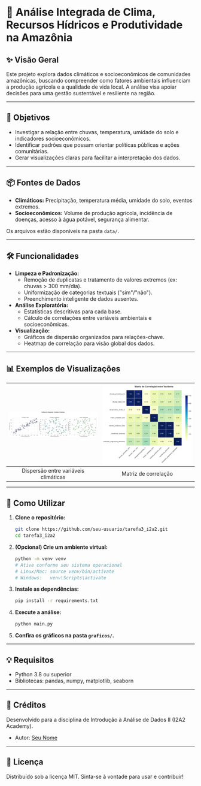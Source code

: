 # 🌳 Análise Integrada de Clima, Recursos Hídricos e Produtividade na Amazônia

## ✨ Visão Geral
Este projeto explora dados climáticos e socioeconômicos de comunidades amazônicas, buscando compreender como fatores ambientais influenciam a produção agrícola e a qualidade de vida local. A análise visa apoiar decisões para uma gestão sustentável e resiliente na região.

---

## 🎯 Objetivos
- Investigar a relação entre chuvas, temperatura, umidade do solo e indicadores socioeconômicos.
- Identificar padrões que possam orientar políticas públicas e ações comunitárias.
- Gerar visualizações claras para facilitar a interpretação dos dados.

---

## 📦 Fontes de Dados
- **Climáticos:** Precipitação, temperatura média, umidade do solo, eventos extremos.
- **Socioeconômicos:** Volume de produção agrícola, incidência de doenças, acesso à água potável, segurança alimentar.

Os arquivos estão disponíveis na pasta `data/`.

---

## 🛠️ Funcionalidades
- **Limpeza e Padronização:**
  - Remoção de duplicatas e tratamento de valores extremos (ex: chuvas > 300 mm/dia).
  - Uniformização de categorias textuais ("sim"/"não").
  - Preenchimento inteligente de dados ausentes.
- **Análise Exploratória:**
  - Estatísticas descritivas para cada base.
  - Cálculo de correlações entre variáveis ambientais e socioeconômicas.
- **Visualização:**
  - Gráficos de dispersão organizados para relações-chave.
  - Heatmap de correlação para visão global dos dados.

---

## 📊 Exemplos de Visualizações
| ![Dispersão](graficos/disp_clima.png) | ![Heatmap](graficos/heatmap.png) |
|:-------------------------------------:|:-------------------------------:|
| Dispersão entre variáveis climáticas  | Matriz de correlação            |

---

## 🚀 Como Utilizar
1. **Clone o repositório:**
   ```bash
   git clone https://github.com/seu-usuario/tarefa3_i2a2.git
   cd tarefa3_i2a2
   ```
2. **(Opcional) Crie um ambiente virtual:**
   ```bash
   python -m venv venv
   # Ative conforme seu sistema operacional
   # Linux/Mac: source venv/bin/activate
   # Windows:   venv\Scripts\activate
   ```
3. **Instale as dependências:**
   ```bash
   pip install -r requirements.txt
   ```
4. **Execute a análise:**
   ```bash
   python main.py
   ```
5. **Confira os gráficos na pasta `graficos/`.**

---

## 💡 Requisitos
- Python 3.8 ou superior
- Bibliotecas: pandas, numpy, matplotlib, seaborn

---

## 👥 Créditos
Desenvolvido para a disciplina de Introdução à Análise de Dados II (I2A2 Academy).

- Autor: [Seu Nome](https://github.com/seu-usuario)

---

## 📄 Licença
Distribuído sob a licença MIT. Sinta-se à vontade para usar e contribuir!
